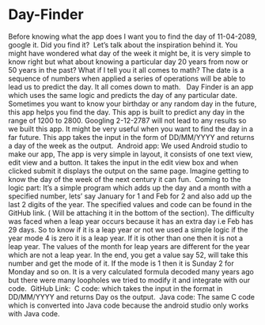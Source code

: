 # Day-Finder
Before knowing what the app does I want you to find the day of 11-04-2089, google it. Did you find it? 
Let’s talk about the inspiration behind it. You might have wondered what day of the week it might be, it is very simple to know right but what about knowing a particular day 20 years from now or 50 years in the past? What if I tell you it all comes to math? The date is a sequence of numbers when applied a series of operations will be able to lead us to predict the day. It all comes down to math. 
 Day Finder is an app which uses the same logic and predicts the day of any particular date. Sometimes you want to know your birthday or any random day in the future, this app helps you find the day. This app is built to predict any day in the range of 1200 to 2800. Googling 2-12-2787 will not lead to any results so we built this app. It might be very useful when you want to find the day in a far future. This app takes the input in the form of DD/MM/YYYY and returns a day of the week as the output. 
Android app: We used Android studio to make our app, The app is very simple in layout, it consists of one text view, edit view and a button. It takes the input in the edit view box and when clicked submit it displays the output on the same page. Imagine getting to know the day of the week of the next century it can fun. 
Coming to the logic part: It’s a simple program which adds up the day and a month with a specified number, lets’ say January for 1 and Feb for 2 and also add up the last 2 digits of the year. The specified values and code can be found in the GitHub link. ( Will be attaching it in the bottom of the section). The difficulty was faced when a leap year occurs because it has an extra day i.e Feb has 29 days. So to know if it is a leap year or not we used a simple logic if the year mode 4 is zero it is a leap year. If it is other than one then it is not a leap year. The values of the month for leap years are different for the year which are not a leap year. In the end, you get a value say 52, will take this number and get the mode of it. If the mode is 1 then it is Sunday 2 for Monday and so on. It is a very calculated formula decoded many years ago but there were many loopholes we tried to modify it and integrate with our code. 
GitHub Link: 
C code: which takes the input in the format in DD/MM/YYYY and returns Day os the output. 
Java code: The same C code which is converted into Java code because the android studio only works with Java code. 
